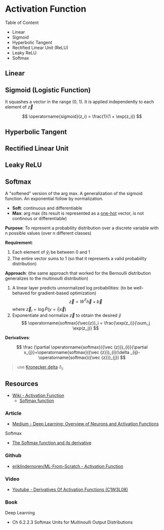 # Activation Function

Table of Content

* Linear
* Sigmoid
* Hyperbolic Tangent
* Rectified Linear Unit (ReLU)
* Leaky ReLU
* Softmax

## Linear

## Sigmoid (Logistic Function)

It squashes a vector in the range (0, 1). It is applied independently to each element of $\vec{z}$

$$
\operatorname{sigmoid}(z_i) = \frac{1}{1 + \exp(z_i)}
$$

## Hyperbolic Tangent

## Rectified Linear Unit

## Leaky ReLU

## Softmax

A "softened" version of the arg max.
A generalization of the sigmoid function. An exponential follow by normalization.

* **Soft**: continuous and differentiable
* **Max**: arg max (its result is represented as a [one-hot](https://en.wikipedia.org/wiki/One-hot) vector, is not continous or differentiable)

**Purpose**: To represent a probability distribution over a discrete variable with n possible values (over n different classes)

**Requirement**:

1. Each element of $\hat{y}_i$ be between 0 and 1
2. The entire vector sums to 1 (so that it represents a valid probability distribution)

**Approach**: (the same approach that worked for the Bernoulli distribution generalizes to the multinoulli distribution)

1. A linear layer predicts unnormalized log probabilities: (to be well-behaved for gradient-based optimization)
    $$
    \vec{z} = W^T \vec{h} + \vec{b}
    $$
    where $\vec{z}_i = \log \tilde{P}(y = i|\vec{x})$
2. Exponentiate and normalize $\vec{z}$ to obtain the desired $\hat{y}$
    $$
    \operatorname{softmax}(\vec{z})_i = \frac{\exp(z_i)}{\sum_j \exp(z_j)}
    $$

**Derivatives**:

$$
\frac {\partial \operatorname{softmax}({\vec {z}})_{i}}{\partial x_{j}}=\operatorname{softmax}({\vec {z}})_{i}(\delta _{ij}-\operatorname{softmax}({\vec {z}})_{j})
$$

>  use [Kronecker delta](https://en.wikipedia.org/wiki/Kronecker_delta) $\delta_{ij}$

## Resources

* [Wiki - Activation Function](https://en.wikipedia.org/wiki/Activation_function)
    * [Softmax function](https://en.wikipedia.org/wiki/Softmax_function)

### Article

* [Medium - Deep Learning: Overview of Neurons and Activation Functions](https://medium.com/@srnghn/deep-learning-overview-of-neurons-and-activation-functions-1d98286cf1e4)

Softmax

* [The Softmax function and its derivative](https://eli.thegreenplace.net/2016/the-softmax-function-and-its-derivative/)

### Github

* [eriklindernoren/ML-From-Scratch - Activation Function](https://github.com/eriklindernoren/ML-From-Scratch/blob/master/mlfromscratch/deep_learning/activation_functions.py)

### Video

* [Youtube - Derivatives Of Activation Functions (C1W3L08)](https://youtu.be/P7_jFxTtJEo)

### Book

Deep Learning

* Ch 6.2.2.3 Softmax Units for Multinoulli Output Distributions
